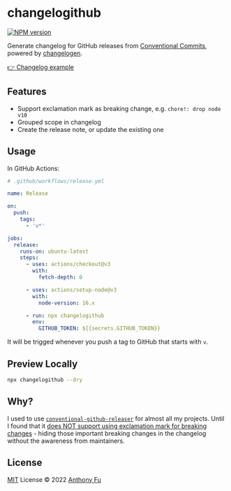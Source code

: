 # changelogithub

[![NPM version](https://img.shields.io/npm/v/changelogithub?color=a1b858&label=)](https://www.npmjs.com/package/changelogithub)

Generate changelog for GitHub releases from [Conventional Commits](https://www.conventionalcommits.org/en/v1.0.0/), powered by [changelogen](https://github.com/unjs/changelogen).

[👉 Changelog example](https://github.com/unocss/unocss/releases/tag/v0.39.0)

## Features

- Support exclamation mark as breaking change, e.g. `chore!: drop node v10`
- Grouped scope in changelog
- Create the release note, or update the existing one

## Usage

In GitHub Actions:

```yml
# .github/workflows/release.yml

name: Release

on:
  push:
    tags:
      - 'v*'

jobs:
  release:
    runs-on: ubuntu-latest
    steps:
      - uses: actions/checkout@v3
        with:
          fetch-depth: 0

      - uses: actions/setup-node@v3
        with:
          node-version: 16.x

      - run: npx changelogithub
        env:
          GITHUB_TOKEN: ${{secrets.GITHUB_TOKEN}}
```

It will be trigged whenever you push a tag to GitHub that starts with `v`.

## Preview Locally

```bash
npx changelogithub --dry
```

## Why?

I used to use [`conventional-github-releaser`](https://github.com/conventional-changelog/releaser-tools/tree/master/packages/conventional-github-releaser) for almost all my projects. Until I found that it [does NOT support using exclamation mark for breaking changes](https://github.com/conventional-changelog/conventional-changelog/issues/648) - hiding those important breaking changes in the changelog without the awareness from maintainers.

## License

[MIT](./LICENSE) License © 2022 [Anthony Fu](https://github.com/antfu)
